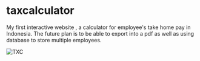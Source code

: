 # taxcalculator
My first interactive website , a calculator for employee's take home pay in Indonesia.
The future plan is to be able to export into a pdf as well as using database to store multiple employees.


![TXC](https://github.com/PythJav/taxcalculator/assets/127169630/0c27a81b-a9e3-443e-9a4d-a85b89148091)
